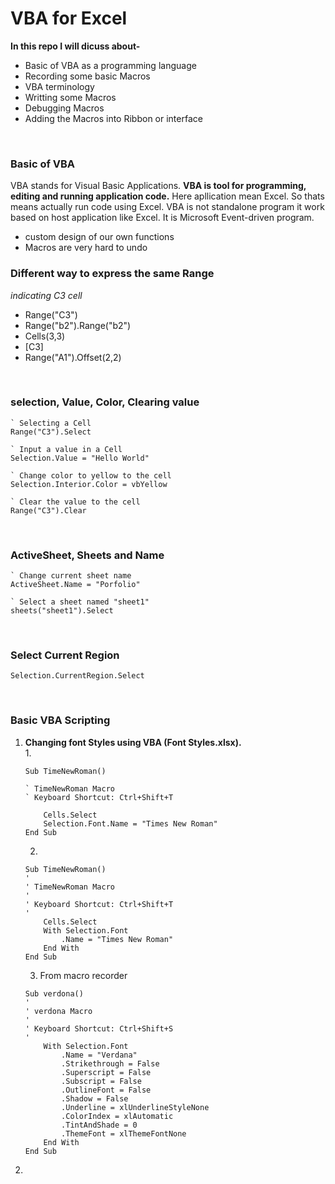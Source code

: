 # VBA for Excel
 
**In this repo I will dicuss about-**
- Basic of VBA as a programming language
- Recording some basic Macros
- VBA terminology
- Writting some Macros
- Debugging Macros
- Adding the Macros into Ribbon or interface


<br />

### Basic of VBA
VBA stands for Visual Basic Applications.
**VBA is tool for programming, editing and running application code.** Here apllication mean Excel. So thats means actually run code using Excel. VBA is not standalone program it work based on host application like Excel. It is Microsoft Event-driven program.

- custom design of our own functions
- Macros are very hard to undo

### Different way to express the same Range
*indicating C3 cell*
- Range("C3")
- Range("b2").Range("b2")
- Cells(3,3)
- [C3]
- Range("A1").Offset(2,2)

<br />

### selection, Value, Color, Clearing value
```
` Selecting a Cell
Range("C3").Select

` Input a value in a Cell
Selection.Value = "Hello World"

` Change color to yellow to the cell
Selection.Interior.Color = vbYellow

` Clear the value to the cell
Range("C3").Clear
```
<br />

### ActiveSheet, Sheets and Name
```
` Change current sheet name
ActiveSheet.Name = "Porfolio"

` Select a sheet named "sheet1"
sheets("sheet1").Select
```
<br />

### Select Current Region
```
Selection.CurrentRegion.Select
```

<br />

### Basic VBA Scripting
1. **Changing font Styles using VBA (Font Styles.xlsx).**<br />
    1. 
    
	```
    Sub TimeNewRoman()

    ` TimeNewRoman Macro
    ` Keyboard Shortcut: Ctrl+Shift+T

        Cells.Select
        Selection.Font.Name = "Times New Roman"
    End Sub
    ```

    2. 
    
    ```
    Sub TimeNewRoman()
    '
    ' TimeNewRoman Macro
    '
    ' Keyboard Shortcut: Ctrl+Shift+T
    '
        Cells.Select
        With Selection.Font
            .Name = "Times New Roman"
        End With
    End Sub
    ```

    3. From macro recorder

    ```
    Sub verdona()
    '
    ' verdona Macro
    '
    ' Keyboard Shortcut: Ctrl+Shift+S
    '
        With Selection.Font
            .Name = "Verdana"
            .Strikethrough = False
            .Superscript = False
            .Subscript = False
            .OutlineFont = False
            .Shadow = False
            .Underline = xlUnderlineStyleNone
            .ColorIndex = xlAutomatic
            .TintAndShade = 0
            .ThemeFont = xlThemeFontNone
        End With
    End Sub
    ```
2. 

